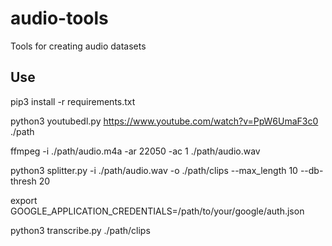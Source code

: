 # audio-tools
Tools for creating audio datasets

## Use

pip3 install -r requirements.txt

python3 youtubedl.py https://www.youtube.com/watch?v=PpW6UmaF3c0 ./path

ffmpeg -i ./path/audio.m4a -ar 22050 -ac 1 ./path/audio.wav

python3 splitter.py -i ./path/audio.wav -o ./path/clips --max_length 10 --db-thresh 20

export GOOGLE_APPLICATION_CREDENTIALS=/path/to/your/google/auth.json

python3 transcribe.py ./path/clips
